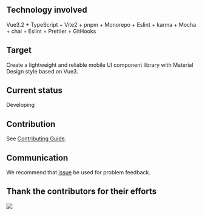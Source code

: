 ## Technology involved

Vue3.2 + TypeScript + Vite2 + pnpm + Monorepo + Eslint + karma + Mocha + chai + Eslint + Prettier + GitHooks

## Target

Create a lightweight and reliable mobile UI component library with Material Design style based on Vue3.

## Current status

Developing

## Contribution

See [Contributing Guide](https://github.com/litchi-design/litchi-design/blob/main/.github/CONTRIBUTING.md).

## Communication

We recommend that [issue](https://github.com/litchi-design/litchi-design/issues) be used for problem feedback.

## Thank the contributors for their efforts

<a href="https://github.com/litchi-design/litchi-design/graphs/contributors">
  <img src="https://contrib.rocks/image?repo=litchi-design/litchi-design" />
</a>
